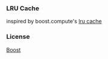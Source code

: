 ### LRU Cache

inspired by boost.compute's [lru cache](https://github.com/boostorg/compute/blob/master/include/boost/compute/detail/lru_cache.hpp)

### License
[Boost](http://www.boost.org/LICENSE_1_0.txt)